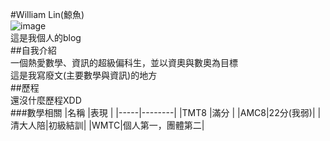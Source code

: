 #William Lin(鯨魚)  
![image](https://scontent.ftpe8-2.fna.fbcdn.net/v/t39.30808-6/236109231_163568409181515_3623998699282835305_n.jpg?_nc_cat=103&ccb=1-5&_nc_sid=09cbfe&_nc_ohc=eY77mRX1OiQAX94sV5i&_nc_ht=scontent.ftpe8-2.fna&oh=68b0dfd980707c661666c88a942e22a3&oe=614BC708)  
這是我個人的blog  
##自我介紹  
一個熱愛數學、資訊的超級偏科生，並以資奧與數奧為目標  
這是我寫廢文(主要數學與資訊)的地方  
##歷程  
還沒什麼歷程XDD  
###數學相關
|名稱 |表現    | 
|-----|--------| 
|TMT8 |滿分    | 
|AMC8|22分(我弱)| 
|清大人陪|初級結訓| 
|WMTC|個人第一，團體第二|
